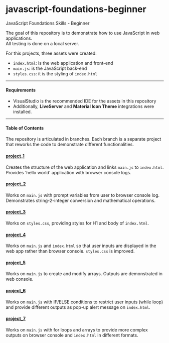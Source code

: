 # javascript-foundations-beginner
JavaScript Foundations Skills - Beginner

The goal of this repository is to demonstrate how to use JavaScript in web applications. <br>
All testing is done on a local server.

For this projects, three assets were created:
- `index.html`: is the web application and front-end
- `main.js`: is the JavaScript back-end
- `styles.css`: it is the styling of `index.html`

<hr>

#### Requirements
- VisualStudio is the recommended IDE for the assets in this repository
- Additionally, <b>LiveServer</b> and <b>Material Icon Theme</b> integrations were installed.

<hr>

#### Table of Contents

The repository is articulated in branches. Each branch is a separate project that reworks the code to demonstrate different functionalities. 

#### [project_1](https://github.com/apa017/javascript-foundations-beginner/tree/project_1)
Creates the structure of the web application and links `main.js` to `index.html`. Provides 'hello world' application with browser console logs.

#### [project_2](https://github.com/apa017/javascript-foundations-beginner/tree/project_2)
Works on `main.js` with prompt variables from user to browser console log. Demonstrates string-2-integer conversion and mathematical operations.

#### [project_3](https://github.com/apa017/javascript-foundations-beginner/tree/project_3)
Works on `styles.css`, providing styles for H1 and body of `index.html`.

#### [project_4](https://github.com/apa017/javascript-foundations-beginner/tree/project_4)
Works on `main.js` and `index.html` so that user inputs are displayed in the web app rather than browser console. `styles.css` is improved.

#### [project_5](https://github.com/apa017/javascript-foundations-beginner/tree/project_5)
Works on `main.js` to create and modify arrays. Outputs are demonstrated in web console.

#### [project_6](https://github.com/apa017/javascript-foundations-beginner/tree/project_6)
Works on `main.js` with IF/ELSE conditions to restrict user inputs (while loop) and provide different outputs as pop-up alert message on `index.html`.

#### [project_7](https://github.com/apa017/javascript-foundations-beginner/tree/project_7)
Works on `main.js` with for loops and arrays to provide more complex outputs on browser console and `index.html` in different formats.
